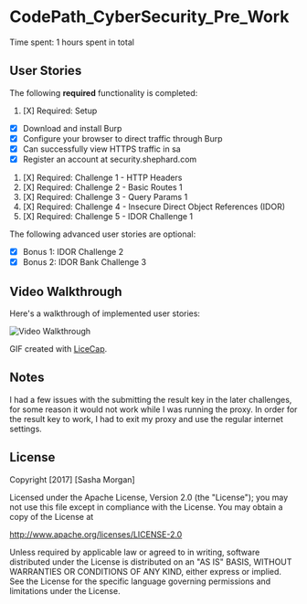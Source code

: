 # CodePath_CyberSecurity_Pre_Work

Time spent: 1 hours spent in total 

## User Stories


The following **required** functionality is completed:

1. [X]  Required: Setup 
-  [X]  Download and install Burp
-  [X]  Configure your browser to direct traffic through Burp
-  [X]  Can successfully view HTTPS traffic in sa
-  [X]  Register an account at security.shephard.com

1. [X]  Required: Challenge 1 - HTTP Headers
1. [X]  Required: Challenge 2 - Basic Routes 1
1. [X]  Required: Challenge 3 - Query Params 1
1. [X]  Required: Challenge 4 - Insecure Direct Object References (IDOR)
1. [X]  Required: Challenge 5 - IDOR Challenge 1 

The following advanced user stories are optional:

* [X]  Bonus 1: IDOR Challenge 2 
* [X]  Bonus 2: IDOR Bank Challenge 3

## Video Walkthrough

Here's a walkthrough of implemented user stories:

<img src='http://i.imgur.com/ePwbWc3.gif' title='Video Walkthrough' width='' alt='Video Walkthrough' />

GIF created with [LiceCap](http://www.cockos.com/licecap/).

## Notes

I had a few issues with the submitting the result key in the later challenges, for some reason it would not work while I was running the proxy.  In order for the result key to work, I had to exit my proxy and use the regular internet settings.

## License

Copyright [2017] [Sasha Morgan]

Licensed under the Apache License, Version 2.0 (the "License");
you may not use this file except in compliance with the License.
You may obtain a copy of the License at

http://www.apache.org/licenses/LICENSE-2.0

Unless required by applicable law or agreed to in writing, software
distributed under the License is distributed on an "AS IS" BASIS,
WITHOUT WARRANTIES OR CONDITIONS OF ANY KIND, either express or implied.
See the License for the specific language governing permissions and
limitations under the License.
